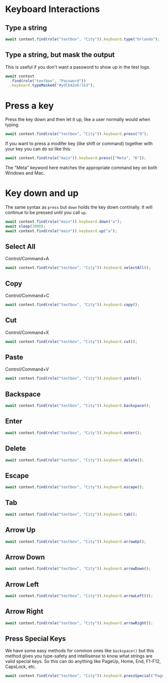 # Keyboard Interactions

## Type a string

```typescript
await context.find(role("textbox", "City")).keyboard.type("Orlando");
```

## Type a string, but mask the output

This is useful if you don't want a password to show up in the test logs.

```typescript
await context
  .find(role("textbox", "Password"))
  .keyboard.typeMasked("#ydlk42nk!lk3");
```

# Press a key

Press the key down and then let it up, like a user normally would when typing.

```typescript
await context.find(role("textbox", "City")).keyboard.press("O");
```

If you want to press a modifer key (like shift or command) together with your key you can do so like this:

```typescript
await context.find(role("main")).keyboard.press(["Meta", "K"]);
```

The "Meta" keyword here matches the appropriate command key on both Windows and Mac.

# Key down and up

The same syntax as `press` but `down` holds the key down continally. It will continue to be pressed until you call `up`.

```typescript
await context.find(role("main")).keyboard.down("a");
await sleep(1000);
await context.find(role("main")).keyboard.up("a");
```

## Select All

Control/Command+A

```typescript
await context.find(role("textbox", "City")).keyboard.selectAll();
```

## Copy

Control/Command+C

```typescript
await context.find(role("textbox", "City")).keyboard.copy();
```

## Cut

Control/Command+X

```typescript
await context.find(role("textbox", "City")).keyboard.cut();
```

## Paste

Control/Command+V

```typescript
await context.find(role("textbox", "City")).keyboard.paste();
```

## Backspace

```typescript
await context.find(role("textbox", "City")).keyboard.backspace();
```

## Enter

```typescript
await context.find(role("textbox", "City")).keyboard.enter();
```

## Delete

```typescript
await context.find(role("textbox", "City")).keyboard.delete();
```

## Escape

```typescript
await context.find(role("textbox", "City")).keyboard.escape();
```

## Tab

```typescript
await context.find(role("textbox", "City")).keyboard.tab();
```

## Arrow Up

```typescript
await context.find(role("textbox", "City")).keyboard.arrowUp();
```

## Arrow Down

```typescript
await context.find(role("textbox", "City")).keyboard.arrowDown();
```

## Arrow Left

```typescript
await context.find(role("textbox", "City")).keyboard.arrowLeft());
```

## Arrow Right

```typescript
await context.find(role("textbox", "City")).keyboard.arrowRight();
```

## Press Special Keys

We have some easy methods for common ones like `backspace()` but this method gives you type-safety and intellisense to know what strings are valid special keys. So this can do anything like PageUp, Home, End, F1-F12, CapsLock, etc.

```typescript
await context.find(role("textbox", "City")).keyboard.pressSpecial("PageDown");
```
